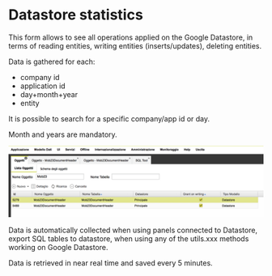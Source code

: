 # Datastore statistics

This form allows to see all operations applied on the Google Datastore, in terms of reading entities, writing entities \(inserts/updates\), deleting entities.

Data is gathered for each:

* company id
* application id
* day+month+year
* entity

It is possible to search for a specific company/app id or day.

Month and years are mandatory.

![](../../.gitbook/assets/schermata-2020-09-29-alle-16.22.24.png)

Data is automatically collected when using panels connected to Datastore, export SQL tables to datastore, when using any of the utils.xxx methods working on Google Datastore.

Data is retrieved in near real time and saved every 5 minutes.

